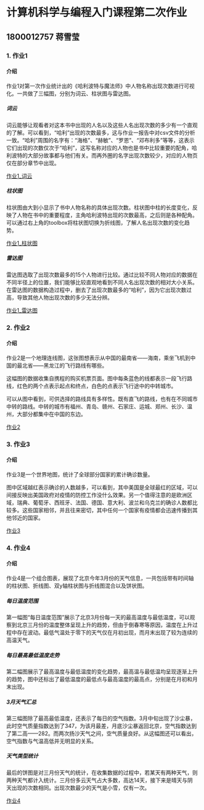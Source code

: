 # 计算机科学与编程入门课程第二次作业
## 1800012757 蒋雪莹
### 1. 作业1
#### 介绍
作业1对第一次作业统计出的《哈利波特与魔法师》中人物名称出现次数进行可视化。一共做了三幅图，分别为词云、柱状图与雷达图。

##### 词云
词云能够让观看者对这本书中出现的人名以及这些人名出现次数的多少有一个直观的了解。可以看到，“哈利”出现的次数最多，这与作业一报告中对csv文件的分析一致。“哈利”周围的名字有：“海格”、“赫敏”、“罗恩”、“邓布利多”等等，这表示它们出现的次数仅次于“哈利”，这写名称对应的人物也是书中比较重要的配角，哈利波特的大部分故事都与他们有关。而再外圈的名字出现次数较少，对应的人物页仅在部分章节中出现。

[作业1_词云](https://Jxy04250.github.io/homework_1_wordcloud.html)

##### 柱状图
柱状图由大到小显示了书中人物名称的具体出现次数。柱状图中柱的长度变化，反映了人物在书中的重要程度，主角哈利波特出现的次数最高，之后则是各种配角。可以通过右上角的toolbox将柱状图切换为折线图，了解人名出现次数的变化趋势。

[作业1_柱状图](https://Jxy04250.github.io/homework_1_barchart.html)

##### 雷达图
雷达图选取了出现次数最多的15个人物进行比较。通过比较不同人物对应的数据在不同半径上的位置，我们能够比较直观地看到不同人名出现次数的相对大小关系。在雷达图的数据构造过程中，删去了出现次数最多的“哈利”，因为它出现次数过高，导致其他人物出现次数的多少无法分辨。

[作业1_雷达图](https://Jxy04250.github.io/homework_1_radar.html)


### 2. 作业2
#### 介绍
作业2是一个地理连线图，这张图想表示从中国的最南省——海南，乘坐飞机到中国的最北省——黑龙江的飞行路线有哪些。

这幅图的数据收集自携程的购买机票页面。图中每条蓝色的线都表示一段飞行路线，红色的两个点表示起点和终点，白色的点表示飞行途中的中转城市。

可以从图中看到，可供选择的路线具有多样性。既有直飞的路线，也有在不同城市中转的路线。中转的城市有福州、青岛、赣州、石家庄、运城、郑州、长沙、温州，大部分都集中在中国的东边。

[作业2](https://Jxy04250.github.io/homework_2.html)

### 3. 作业3
#### 介绍
作业3是一个世界地图，统计了全球部分国家的累计确诊数量。

图中区域越红表示确诊的人数越多，可以看到，其中美国是全球最红的区域，可以间接反映出美国政府对疫情的防控工作没什么效果。另一个值得注意的是欧洲区域，瑞典、葡萄牙、西班牙、法国、德国、意大利、波兰和乌克兰的确诊人数都比较多。这些国家相邻，并且往来密切，其中任何一个国家有疫情都会迅速传播到其他邻近的国家。

[作业3](https://Jxy04250.github.io/homework_3.html)

### 4. 作业4
#### 介绍
作业4是一个组合图表，展现了北京今年3月份的天气信息，一共包括带有时间轴的柱状图、折线图、双y轴柱状图与折线图混合以及饼状图。

##### 每日温度范围
第一幅图“每日温度范围”展示了北京3月份每一天的最高温度与最低温度，可以观察到北京三月份的温度整体呈现上升的趋势，但由于倒春寒等原因，温度在上升过程中存在波动。最低气温处于零下的天气仅在月初出现，而月末出现了较为连续的高温天气。

##### 每日最高最低温度走势
第二幅图展示了最高温度与最低温度的变化趋势，最高温与最低温均呈现逐渐上升的趋势，图中还标出了最低温度的最低点与最高温度的最高点，分别是在月初和月末出现。

##### 3月天气汇总
第三幅图除了最高最低温度，还表示了每日的空气指数。3月中旬出现了沙尘暴，此时空气质量指数达到了347，为该月最差，月底沙尘暴返回北京，空气指数达到了第二高——282。而两次扬沙天气之间，空气质量良好。从这幅图还可以看出，空气指数与气温高低并无明显的关系。

##### 天气类型统计
最后的饼图是对三月份天气的统计，在收集数据的过程中，若某天有两种天气，则两种天气都计入统计。三月份多云天气占大多数，高达14天，接下来是晴天与阴天出现的次数相同。出现次数最少的天气是小雪，仅有一次。

[作业4](https://Jxy04250.github.io/homework_4.html)
